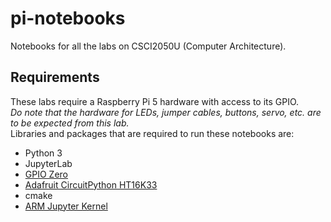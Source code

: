 # pi-notebooks
Notebooks for all the labs on CSCI2050U (Computer Architecture).

## Requirements
These labs require a Raspberry Pi 5 hardware with access to its GPIO. \
*Do note that the hardware for LEDs, jumper cables, buttons, servo, etc. are to be expected from this lab.* \
Libraries and packages that are required to run these notebooks are:
* Python 3
* JupyterLab
* [GPIO Zero](https://github.com/gpiozero/gpiozero)
* [Adafruit CircuitPython HT16K33](https://github.com/adafruit/Adafruit_CircuitPython_HT16K33)
* cmake
* [ARM Jupyter Kernel](https://pypi.org/project/arm-jupyter-kernel/)
